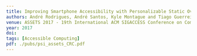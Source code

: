 ```yaml
---
title: Improving Smartphone Accessibility with Personalizable Static Overlays
authors: André Rodrigues, André Santos, Kyle Montague and Tiago Guerreiro
venue: ASSETS 2017 - 19th International ACM SIGACCESS Conference on Computers and Accessibility. Baltimore, Maryland, USA, October, 2017. To Appear.
year: 2017
doi: 
tags: [Accessible Computing]
pdf: ./pubs/psi_assets_CRC.pdf
---
```

